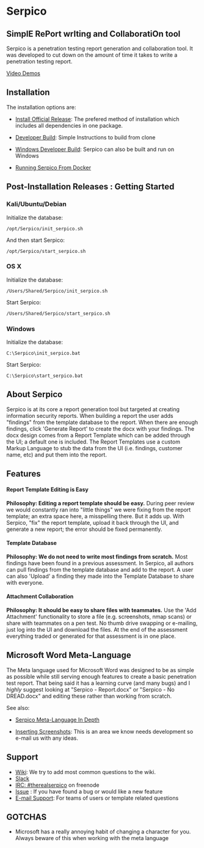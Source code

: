 # Serpico
## SimplE RePort wrIting and CollaboratiOn tool
Serpico is a penetration testing report generation and collaboration tool. It was developed to cut down on the amount of time it takes to write a penetration testing report.

[Video Demos](https://github.com/SerpicoProject/Serpico/wiki#online-demo)

## Installation

The installation options are:

* [Install Official Release](https://github.com/SerpicoProject/Serpico/releases): The prefered method of installation which includes all dependencies in one package.

* [Developer Build](https://github.com/SerpicoProject/Serpico/wiki/Developer-Build): Simple Instructions to build from clone

* [Windows Developer Build](https://github.com/SerpicoProject/Serpico/wiki/Windows-Installation): Serpico can also be built and run on Windows

* [Running Serpico From Docker](https://github.com/SerpicoProject/Serpico/wiki/Running-Serpico-From-Docker)

## Post-Installation Releases : Getting Started

### Kali/Ubuntu/Debian

Initialize the database:
```
/opt/Serpico/init_serpico.sh
```

And then start Serpico:
```
/opt/Serpico/start_serpico.sh
```

### OS X

Initialize the database:
```
/Users/Shared/Serpico/init_serpico.sh
```

Start Serpico:
```
/Users/Shared/Serpico/start_serpico.sh
```

### Windows

Initialize the database:
```
C:\Serpico\init_serpico.bat
```

Start Serpico:
```
C:\Serpico\start_serpico.bat
```

## About Serpico
Serpico is at its core a report generation tool but targeted at creating information security reports. When building a report the user adds "findings" from the template database to the report. When there are enough findings, click 'Generate Report' to create the docx with your findings. The docx design comes from a Report Template which can be added through the UI; a default one is included. The Report Templates use a custom Markup Language to stub the data from the UI (i.e. findings, customer name, etc) and put them into the report.

## Features
#### Report Template Editing is Easy
**Philosophy: Editing a report template should be easy.**
During peer review we would constantly ran into "little things" we were fixing from the report template; an extra space here, a misspelling there. But it adds up. With Serpico, "fix" the report template, upload it back through the UI, and generate a new report; the error should be fixed permanently.

#### Template Database
**Philosophy: We do not need to write most findings from scratch.**
Most findings have been found in a previous assessment. In Serpico, all authors can pull findings from the template database and add to the report. A user can also 'Upload' a finding they made into the Template Database to share with everyone.

#### Attachment Collaboration
**Philosophy: It should be easy to share files with teammates.**
Use the 'Add Attachment' functionality to store a file (e.g. screenshots, nmap scans) or share with teammates on a pen test. No thumb drive swapping or e-mailing, just log into the UI and download the files. At the end of the assessment everything traded or generated for that assessment is in one place.


## Microsoft Word Meta-Language
The Meta language used for Microsoft Word was designed to be as simple as possible while still serving enough features to create a basic penetration test report.  That being said it has a learning curve (and many bugs) and I _highly_ suggest looking at "Serpico - Report.docx" or "Serpico - No DREAD.docx" and editing these rather than working from scratch.

See also:

* [Serpico Meta-Language In Depth](https://github.com/SerpicoProject/Serpico/wiki/Serpico-Meta-Language-In-Depth)

* [Inserting Screenshots](https://github.com/SerpicoProject/Serpico/wiki/Inserting-Screenshots): This is an area we know needs development so e-mail us with any ideas.


## Support
* [Wiki](https://github.com/MooseDojo/Serpico/wiki): We try to add most common questions to the wiki.
* [Slack](https://serpicoproject.slack.com)
* [IRC: #therealserpico](http://webchat.freenode.net/?channels=%23therealserpico&uio=d4) on freenode
* [Issue](https://github.com/SerpicoProject/Serpico/issues/new) : If you have found a bug or would like a new feature
* [E-mail Support](https://www.serpicoproject.com/support/): For teams of users or template related questions

## GOTCHAS
* Microsoft has a really annoying habit of changing a character for you. Always beware of this when working with the meta language
